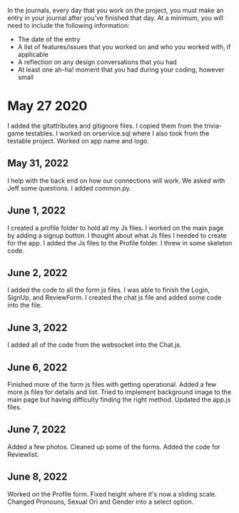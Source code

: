 In the journals, every day that you work on the project, you must make an entry in your journal after you've finished that day. At a minimum, you will need to include the following information:

- The date of the entry
- A list of features/issues that you worked on and who you worked with, if applicable
- A reflection on any design conversations that you had
- At least one ah-ha! moment that you had during your coding, however small

# May 27 2020
I added the gitattributes and gitignore files. I copied them from the trivia-game testables. I worked on orservice.sql where I also took from the testable project. Worked on app name and logo. 

## May 31, 2022
I help with the back end on how our connections will work. We asked with Jeff some questions. I added common.py.

## June 1, 2022
I created a profile folder to hold all my Js files. I worked on the main page by adding a signup button. I thought about what Js files I needed to create for the app. I added the Js files to the Profile folder. I threw in some skeleton code. 

## June 2, 2022
I added the code to all the form js files. I was able to finish the Login, SignUp, and ReviewForm. I created the chat js file and added some code into the file. 


## June 3, 2022
I added all of the code from the websocket into the Chat.js.

## June 6, 2022
Finished more of the form js files with getting operational. Added a few more js files for details and list. Tried to implement background image to the main page but having difficulty finding the right method. Updated the app.js files.

## June 7, 2022
Added a few photos. Cleaned up some of the forms. Added the code for Reviewlist. 

## June 8, 2022
Worked on the Profile form. Fixed height where it's now a sliding scale. Changed Pronouns, Sexual Ori and Gender into a select option. 